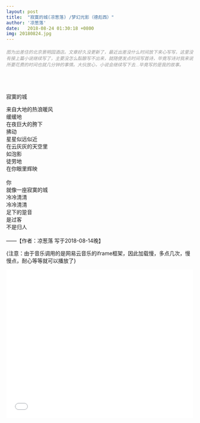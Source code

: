```yaml
---
layout: post
title:  "寂寞的城(凉葱落) /梦幻光影（德彪西）"
author: '凉葱落'
date:   2018-08-24 01:30:18 +0800
img: 20180824.jpg
---
```

<h5 style="color:#999; font-size:12px;font-weight:300">图为出差住的北京景明园酒店。文章好久没更新了，最近出差没什么时间放下来心写写，这里没有接上篇小说继续写了，主要没怎么酝酿写不出来，就随便发点时间写首诗，毕竟写诗对我来说所要花费的时间也就几分钟的事情。大伙放心，小说会继续写下去...毕竟写的是我的故事。</h5>
<br>
<br>

寂寞的城<br>

来自大地的热浪暖风<br>
缓缓地<br>
在夜巨大的胯下<br>
拂动<br>
星星似远似近<br>
在云灰灰的天空里<br>
如泡影<br>
徒劳地<br>
在你眼里辉映<br>
<br>
你<br>
就像一座寂寞的城<br>
冷冷清清<br>
冷冷清清<br>
足下的跫音<br>
是过客<br>
不是归人<br>
<br>
——【作者：凉葱落 写于2018-08-14晚】

{注意：由于音乐调用的是网易云音乐的iframe框架，因此加载慢，多点几次，慢慢点，耐心等等就可以播放了}
<iframe frameborder="0" src="//music.163.com/outchain/player?type=0&id=773710769&auto=1&height=430" allowfullscreen style="width:100%;height:400px"></iframe>
